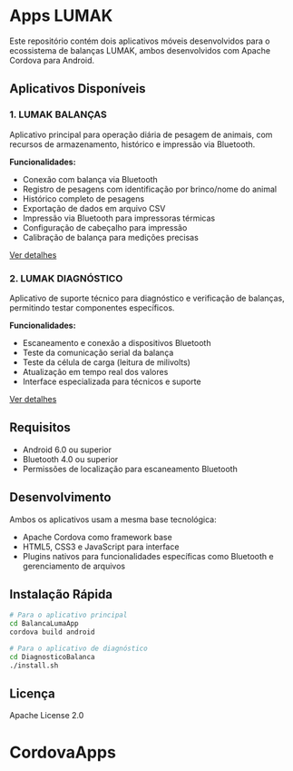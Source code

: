 #  Apps LUMAK

Este repositório contém dois aplicativos móveis desenvolvidos para o ecossistema de balanças LUMAK, ambos desenvolvidos com Apache Cordova para Android.

## Aplicativos Disponíveis

### 1. LUMAK BALANÇAS

Aplicativo principal para operação diária de pesagem de animais, com recursos de armazenamento, histórico e impressão via Bluetooth.

**Funcionalidades:**
- Conexão com balança via Bluetooth
- Registro de pesagens com identificação por brinco/nome do animal
- Histórico completo de pesagens
- Exportação de dados em arquivo CSV
- Impressão via Bluetooth para impressoras térmicas
- Configuração de cabeçalho para impressão
- Calibração de balança para medições precisas

[Ver detalhes](./BalancaLumaApp/README.md)

### 2. LUMAK DIAGNÓSTICO

Aplicativo de suporte técnico para diagnóstico e verificação de balanças, permitindo testar componentes específicos.

**Funcionalidades:**
- Escaneamento e conexão a dispositivos Bluetooth
- Teste da comunicação serial da balança
- Teste da célula de carga (leitura de milivolts)
- Atualização em tempo real dos valores
- Interface especializada para técnicos e suporte

[Ver detalhes](./DiagnosticoBalanca/README.md)

## Requisitos

- Android 6.0 ou superior
- Bluetooth 4.0 ou superior
- Permissões de localização para escaneamento Bluetooth

## Desenvolvimento

Ambos os aplicativos usam a mesma base tecnológica:
- Apache Cordova como framework base
- HTML5, CSS3 e JavaScript para interface
- Plugins nativos para funcionalidades específicas como Bluetooth e gerenciamento de arquivos

## Instalação Rápida

```bash
# Para o aplicativo principal
cd BalancaLumaApp
cordova build android

# Para o aplicativo de diagnóstico
cd DiagnosticoBalanca
./install.sh
```

## Licença

Apache License 2.0
# CordovaApps
